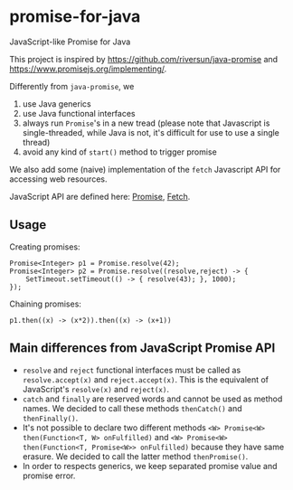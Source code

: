 # promise-for-java
JavaScript-like Promise for Java

This project is inspired by https://github.com/riversun/java-promise and https://www.promisejs.org/implementing/.

Differently from `java-promise`, we

1. use Java generics
2. use Java functional interfaces
3. always run `Promise`'s in a new tread (please note that Javascript is single-threaded, while Java is not, it's difficult for use to use a single thread)
4. avoid any kind of `start()` method to trigger promise


We also add some (naive) implementation of the `fetch` Javascript API for accessing web resources.

JavaScript API are defined here:
[Promise](https://developer.mozilla.org/en-US/docs/Web/JavaScript/Reference/Global_Objects/Promise),
[Fetch](https://developer.mozilla.org/en-US/docs/Web/API/Fetch_API).


## Usage

Creating promises:

    Promise<Integer> p1 = Promise.resolve(42);
    Promise<Integer> p2 = Promise.resolve((resolve,reject) -> {
        SetTimeout.setTimeout(() -> { resolve(43); }, 1000);
    });

Chaining promises:

    p1.then((x) -> (x*2)).then((x) -> (x+1))

## Main differences from JavaScript Promise API

* `resolve` and `reject` functional interfaces must be called as `resolve.accept(x)` and `reject.accept(x)`. This is the equivalent of JavaScript's `resolve(x)` and `reject(x)`.
* `catch` and `finally` are reserved words and cannot be used as method names. We decided to call these methods `thenCatch()` and `thenFinally()`.
* It's not possible to declare two different methods `<W> Promise<W> then(Function<T, W> onFulfilled)` and `<W> Promise<W> then(Function<T, Promise<W>> onFulfilled)` because they have same erasure. We decided to call the latter method `thenPromise()`.
* In order to respects generics, we keep separated promise value and promise error.
